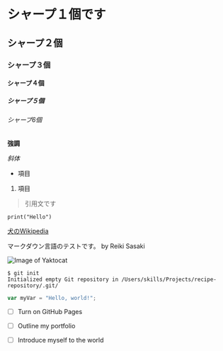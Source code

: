 # シャープ１個です
## シャープ２個
### シャープ３個
#### シャープ４個
##### シャープ５個
###### シャープ6個

**強調**

*斜体*

- 項目

1. 項目

> 引用文です

`print("Hello")`

[犬のWikipedia](https://ja.wikipedia.org/wiki/%E3%82%A4%E3%83%8C)

マークダウン言語のテストです。 by Reiki Sasaki

![Image of Yaktocat](https://octodex.github.com/images/yaktocat.png)

```
$ git init
Initialized empty Git repository in /Users/skills/Projects/recipe-repository/.git/
```

```javascript
var myVar = "Hello, world!";
```

- [ ] Turn on GitHub Pages
- [ ] Outline my portfolio
- [ ] Introduce myself to the world

